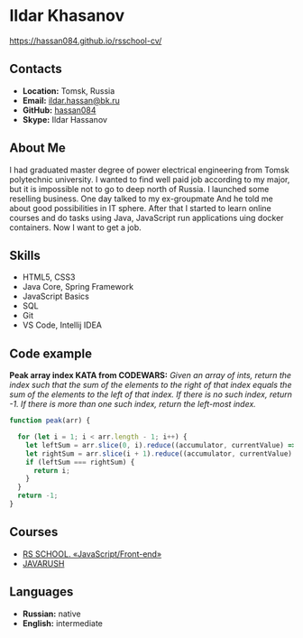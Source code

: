# Ildar Khasanov

https://hassan084.github.io/rsschool-cv/

## Contacts

- **Location:** Tomsk, Russia
- **Email:** ildar.hassan@bk.ru
- **GitHub:** [hassan084](https://github.com/hassan084)
- **Skype:** Ildar Hassanov

## About Me

I had graduated master degree of power electrical engineering from Tomsk polytechnic university.
I wanted to find well paid  job according to my major, but it is impossible not to go to deep north of Russia.
I launched some reselling business. One day talked to my ex-groupmate And he told me about good possibilities in IT sphere.
After that I started to learn online courses and do tasks using Java, JavaScript run applications uing docker containers.
Now I want to get a job.

## Skills

- HTML5, CSS3
- Java Core, Spring Framework
- JavaScript Basics
- SQL
- Git
- VS Code, Intellij IDEA

## Code example

**Peak array index KATA from CODEWARS:**
*Given an array of ints, return the index such that the sum of the elements to the right of that index equals the sum of the elements to the left of that index. If there is no such index, return -1. If there is more than one such index, return the left-most index.*

```javascript
function peak(arr) {

  for (let i = 1; i < arr.length - 1; i++) {
    let leftSum = arr.slice(0, i).reduce((accumulator, currentValue) => accumulator + currentValue);
    let rightSum = arr.slice(i + 1).reduce((accumulator, currentValue) => accumulator + currentValue);
    if (leftSum === rightSum) {
      return i;
    }
  }
  return -1;
}
```

## Courses

- [RS SCHOOL. «JavaScript/Front-end»](https://rs.school/js)
- [JAVARUSH](https://javarush.ru/)

## Languages

- **Russian:** native
- **English:** intermediate
